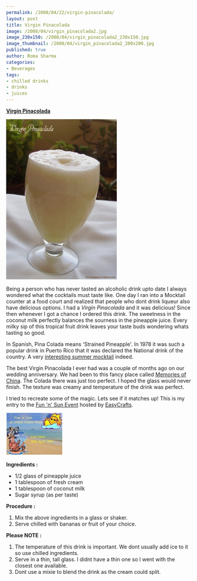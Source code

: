 ```yaml
--- 
permalink: /2008/04/22/virgin-pinacolada/
layout: post
title: Virgin Pinacolada
image: /2008/04/virgin_pinacolada2.jpg
image_230x150: /2008/04/virgin_pinacolada2_230x150.jpg
image_thumbnail: /2008/04/virgin_pinacolada2_200x200.jpg
published: true
author: Roma Sharma
categories: 
- Beverages
tags:
- chilled drinks
- drinks
- juices
---
```

<span style="text-decoration:underline;"><strong>Virgin Pinacolada</strong></span>

<a href="/2008/04/virgin_pinacolada2.jpg"><img class="alignnone size-full wp-image-269" src="/2008/04/virgin_pinacolada2.jpg" alt="" width="300" height="434" /></a>

Being a person who has never tasted an alcoholic drink upto date I always wondered what the cocktails must taste like. One day I ran into a Mocktail counter at a food court and realized that people who dont drink liqueur also have delicious options. I had a <em>Virgin Pinacolada</em> and it was delicious! Since then whenever I got a chance I ordered this drink. The sweetness in the coconut milk perfectly balances the sourness in the pineapple juice. Every milky sip of this tropical fruit drink leaves your taste buds wondering whats tasting so good.

In Spanish, Pina Colada means 'Strained Pineapple'. In 1978 it was such a popular drink in Puerto Rico that it was declared the National drink of the country. A very <a href="http://www.texascooking.com/features/may2004pinacoladas.htm">interesting summer mocktail</a> indeed.

The best Virgin Pinacolada I ever had was a couple of months ago on our wedding anniversary. We had been to this fancy place called <a href="http://www.tajhotels.com/FoodandWine/Taj%20Residency,BANGALORE/MEMORIES%20OF%20CHINA/default.htm">Memories of China</a>. The Colada there was just too perfect. I hoped the glass would never finish. The texture was creamy and temperature of the drink was perfect.

I tried to recreate some of the magic. Lets see if it matches up! This is my entry to the <a href="http://simpleindianfood.blogspot.com/2008/03/fun-n-sun-event-announcement.html">Fun 'n' Sun Event</a> hosted by <a href="http://www.blogger.com/profile/18260908935271427941">EasyCrafts</a>.

<a href="/2008/04/fun_sun_logo.jpg"><img class="alignnone size-medium wp-image-266" src="/2008/04/fun_sun_logo.jpg?w=152" alt="" width="152" height="114" /></a>

<strong>Ingredients :</strong>
<ul>
	<li>1/2 glass of pineapple juice</li>
	<li>1 tablespoon of fresh cream</li>
	<li>1 tablespoon of coconut milk</li>
	<li>Sugar syrup (as per taste)</li>
</ul>
<strong>Procedure :</strong>
<ol>
	<li>Mix the above ingredients in a glass or shaker.</li>
	<li>Serve chilled with bananas or fruit of your choice.</li>
</ol>
<strong>Please NOTE :</strong>
<ol>
	<li>The temperature of this drink is important. We dont usually add ice to it so use chilled ingredients.</li>
	<li>Serve in a thin, tall glass. I didnt have a thin one so I went with the closest one available.</li>
	<li>Dont use a mixie to blend the drink as the cream could split.</li>
</ol>
